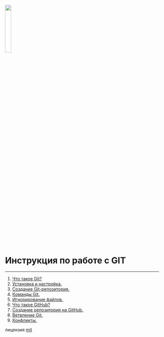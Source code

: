 <a href="https://ru.wikipedia.org/wiki/Git"><img src="https://upload.wikimedia.org/wikipedia/commons/thumb/e/e0/Git-logo.svg/1920px-Git-logo.svg.png" width="20%" alt=""></a> 

# Инструкция по работе с GIT 


---

1. [Что такое Git?](./assets/1.md)
2. [Установка и настройка.](./assets/2.md)
3. [Создание Git-репозитория.](./assets/3.md)
4. [Команды Git.](./assets/4.md)
5. [Игнорирование файлов.](./assets/5.md)
6. [Что такое GitHub?](./assets/6.md)
7. [Создание репозитория на GitHub. ](./assets/7.md)
8. [Ветвление Git. ](./assets/8.md)
9. [Конфликты. ](./assets/9.md)



лицензия [mit](./assets/license.md)
